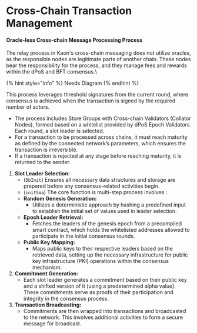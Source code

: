 # Cross-Chain Transaction Management

#### Oracle-less Cross-chain Message Processing Process <a href="#oracle-less-cross-chain-message-processing-process" id="oracle-less-cross-chain-message-processing-process"></a>

The relay process in Kaon's cross-chain messaging does not utilize oracles, as the responsible nodes are legitimate parts of another chain. These nodes bear the responsibility for the process, and they manage fees and rewards within the dPoS and BFT consensus.\


{% hint style="info" %}
Needs Diagram
{% endhint %}



This process leverages threshold signatures from the current round, where consensus is achieved when the transaction is signed by the required number of actors.

* The process includes Store Groups with Cross-chain Validators (Collator Nodes), formed based on a whitelist provided by dPoS Epoch Validators. Each round, a slot leader is selected.
* For a transaction to be processed across chains, it must reach maturity as defined by the connected network’s parameters, which ensures the transaction is irreversible.
* If a transaction is rejected at any stage before reaching maturity, it is returned to the sender.

1. **Slot Leader Selection:**
   * (`DbInit`) Ensures all necessary data structures and storage are prepared before any consensus-related activities begin.
   * (`initSma`) The core function is multi-step process involves :
   * **Random Genesis Generation:**
     * Utilizes a deterministic approach by hashing a predefined input to establish the initial set of values used in leader selection.
   * **Epoch Leader Retrieval:**
     * Fetches the leaders of the genesis epoch from a precompiled smart contract, which holds the whitelisted addresses allowed to participate in the initial consensus rounds.
   * **Public Key Mapping:**
     * Maps public keys to their respective leaders based on the retrieved data, setting up the necessary infrastructure for public key infrastructure (PKI) operations within the consensus mechanism.
2. **Commitment Generation:**
   * Each slot leader generates a commitment based on their public key and a shifted version of it (using a predetermined alpha value). These commitments serve as proofs of their participation and integrity in the consensus process.
3. **Transaction Broadcasting:**
   * Commitments are then wrapped into transactions and broadcasted to the network. This involves additional activities to form a secure message for broadcast.
